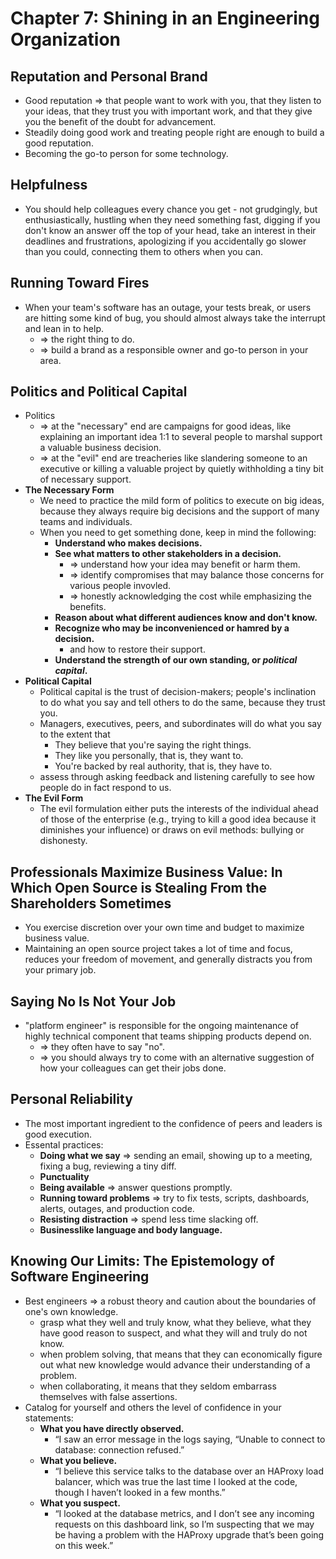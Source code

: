 # Chapter 7: Shining in an Engineering Organization

## Reputation and Personal Brand

* Good reputation => that people want to work with you, that they listen to your ideas, that they trust you with important work, and that they give you the benefit of the doubt for advancement.
* Steadily doing good work and treating people right are enough to build a good reputation.
* Becoming the go-to person for some technology.

## Helpfulness

* You should help colleagues every chance you get - not grudgingly, but enthusiastically, hustling when they need something fast, digging if you don't know an answer off the top of your head, take an interest in their deadlines and frustrations, apologizing if you accidentally go slower than you could, connecting them to others when you can.

## Running Toward Fires

* When your team's software has an outage, your tests break, or users are hitting some kind of bug, you should almost always take the interrupt and lean in to help.
  * => the right thing to do.
  * => build a brand as a responsible owner and go-to person in your area.

## Politics and Political Capital

* Politics
  * => at the "necessary" end are campaigns for good ideas, like explaining an important idea 1:1 to several people to marshal support a valuable business decision.
  * => at the "evil" end are treacheries like slandering someone to an executive or killing a valuable project by quietly withholding a tiny bit of necessary support.
* **The Necessary Form**
  * We need to practice the mild form of politics to execute on big ideas, because they always require big decisions and the support of many teams and individuals.
  * When you need to get something done, keep in mind the following:
    * **Understand who makes decisions.**
    * **See what matters to other stakeholders in a decision.**
      * => understand how your idea may benefit or harm them.
      * => identify compromises that may balance those concerns for various people invovled.
      * => honestly acknowledging the cost while emphasizing the benefits.
    * **Reason about what different audiences know and don't know.**
    * **Recognize who may be inconvenienced or hamred by a decision.**
      * and how to restore their support.
    * **Understand the strength of our own standing, or *political capital*.**
* **Political Capital**
  * Political capital is the trust of decision-makers; people's inclination to do what you say and tell others to do the same, because they trust you.
  * Managers, executives, peers, and subordinates will do what you say to the extent that
    * They believe that you're saying the right things.
    * They like you personally, that is, they want to.
    * You're backed by real authority, that is, they have to.
  * assess through asking feedback and listening carefully to see how people do in fact respond to us.
* **The Evil Form**
  * The evil formulation either puts the interests of the individual ahead of those of the enterprise (e.g., trying to kill a good idea because it diminishes your influence) or draws on evil methods: bullying or dishonesty.

## Professionals Maximize Business Value: In Which Open Source is Stealing From the Shareholders Sometimes

* You exercise discretion over your own time and budget to maximize business value.
* Maintaining an open source project takes a lot of time and focus, reduces your freedom of movement, and generally distracts you from your primary job.

## Saying No Is Not Your Job

* "platform engineer" is responsible for the ongoing maintenance of highly technical component that teams shipping products depend on.
  * => they often have to say "no".
  * => you should always try to come with an alternative suggestion of how your colleagues can get their jobs done.

## Personal Reliability

* The most important ingredient to the confidence of peers and leaders is good execution.
* Essental practices:
  * **Doing what we say** => sending an email, showing up to a meeting, fixing a bug, reviewing a tiny diff.
  * **Punctuality**
  * **Being available** => answer questions promptly.
  * **Running toward problems** => try to fix tests, scripts, dashboards, alerts, outages, and production code.
  * **Resisting distraction** => spend less time slacking off.
  * **Businesslike language and body language.**

## Knowing Our Limits: The Epistemology of Software Engineering

* Best engineers => a robust theory and caution about the boundaries of one's own knowledge.
  * grasp what they well and truly know, what they believe, what they have good reason to suspect, and what they will and truly do not know.
  * when problem solving, that means that they can economically figure out what new knowledge would advance their understanding of a problem.
  * when collaborating, it means that they seldom embarrass themselves with false assertions.
* Catalog for yourself and others the level of confidence in your statements:
  * **What you have directly observed.**
    * “I saw an error message in the logs saying, “Unable to connect to database: connection refused.”
  * **What you believe.**
    * “I believe this service talks to the database over an HAProxy load balancer, which was true the last time I looked at the code, though I haven’t looked in a few months.”
  * **What you suspect.**
    * “I looked at the database metrics, and I don’t see any incoming requests on this dashboard link, so I’m suspecting that we may be having a problem with the HAProxy upgrade that’s been going on this week.”
